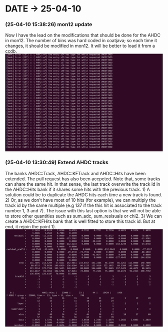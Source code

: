 # DATE → 25-04-10

### (25-04-10 15:38:26) mon12 update 
Now I have the lead on the modifications that should be done for the AHDC in mon12. The number of bins was hard coded in coatjava; so each time it changes, it should be modified in mon12. It will be better to load it from a ccdb. 
![25-04-10-15-38-26.png](./img/25-04-10/25-04-10-15-38-26.png) 

### (25-04-10 13:30:49) Extend AHDC tracks 
The banks AHDC::Track, AHDC::KFTrack and AHDC::Hits have been extended. The pull request has also been accpeted. Note that, some tracks can share the same hit. In that sense, the last track overwrite the track id in the AHDC::Hits bank if it shares some hits with the previous track. 1) A solution could be to duplicate the AHDC hits each time a new track is found. 2) Or, as we don't have most of 10 hits (for example), we can multiply the track id by the same multiple (e.g 137 if the this hit is associated to the track number 1, 3 and 7). The issue with this last option is that we will not be able to store other quantities such as sum_adc, sum_resisuals or chi2. 3) We can create a AHDC::KFHits bank that is well fitted to store this track id. But at end, it rejoin the point 1). 
![25-04-10-13-30-49.png](./img/25-04-10/25-04-10-13-30-49.png) 


